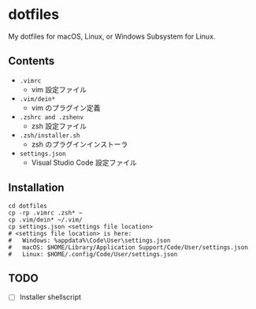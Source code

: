 # dotfiles

My dotfiles for macOS, Linux, or Windows Subsystem for Linux.

## Contents
- `.vimrc`
	- vim 設定ファイル
- `.vim/dein*`
	- vim のプラグイン定義
- `.zshrc and .zshenv`
	- zsh 設定ファイル
- `.zsh/installer.sh`
	- zsh のプラグインインストーラ
- `settings.json`
	- Visual Studio Code 設定ファイル

## Installation
```
cd dotfiles
cp -rp .vimrc .zsh* ~
cp .vim/dein* ~/.vim/
cp settings.json <settings file location>
# <settings file location> is here:
#   Windows: %appdata%\Code\User\settings.json
#   macOS: $HOME/Library/Application Support/Code/User/settings.json
#   Linux: $HOME/.config/Code/User/settings.json
```

## TODO
- [ ] Installer shellscript
